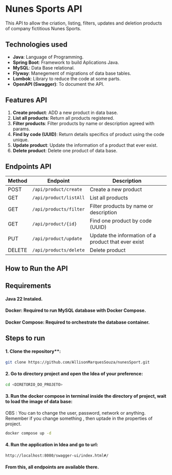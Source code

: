 # Nunes Sports API

This API to allow the criation, listing, filters, updates and deletion products of company fictitious Nunes Sports. 

## Technologies used

- **Java**: Language of Programming.
- **Spring Boot**: Framework to build Aplications Java.
- **MySQL**: Data Base relational.
- **Flyway**: Manegement of migrations of data base tables.
- **Lombok**: Library to reduce the code at some parts.
- **OpenAPI (Swagger)**: To document the API.

## Features API

1. **Create product**: ADD a new product in data base.
2. **List all products**: Return all products registered.
3. **Filter products**: Filter products by name or description agreed with params.
4. **Find by code (UUID)**: Return details specifics of product using the code unique.
5. **Update product**: Update the information of a product that ever exist.
6. **Delete product**: Delete one product of data base.

## Endpoints API

| Method | Endpoint               | Description                                          |
|--------|------------------------|------------------------------------------------      |
| POST   | `/api/product/create`  | Create a new product                                 |
| GET    | `/api/product/listAll` | List all products                                    |
| GET    | `/api/products/filter` | Filter products by name or description               |
| GET    | `/api/product/{id}`    | Find one product by code (UUID)                      |
| PUT    | `/api/product/update`  | Update the information of a product that ever exist  |
| DELETE | `/api/products/delete` | Delete product                                       |


## How to Run the API
## Requirements

#### Java 22 Instaled.
#### Docker: Required to run MySQL database with Docker Compose.
#### Docker Compose: Required to orchestrate the database container.

## Steps to run
#### 1. Clone the repository**:
```sh
git clone https://github.com/AllisonMarquesSouza/nunesSport.git
```

#### 2. Go to directory project and open the Idea of your preference:
```sh
cd <DIRETORIO_DO_PROJETO>
```

#### 3. Run the docker compose in terminal inside the directory of project, wait to load the image of data base:
OBS : You can to change the user, password, network or anything. Remember if you change something , then uptade in the properties of project.
```sh
docker compose up -d
```

#### 4. Run the application in Idea and go to url:
```sh
http://localhost:8080/swagger-ui/index.html#/ 
```
#### From this, all endpoints are available there.




